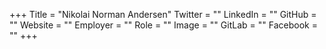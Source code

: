 +++
Title = "Nikolai Norman Andersen"
Twitter = ""
LinkedIn = ""
GitHub = ""
Website = ""
Employer = ""
Role = ""
Image = ""
GitLab = ""
Facebook = ""
+++
